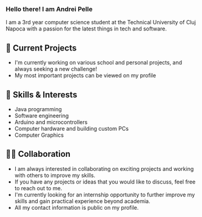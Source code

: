 ### Hello there! I am Andrei Pelle

I am a 3rd year computer science student at the Technical University of Cluj Napoca with a passion for the latest things in tech and software.

## 🔭 Current Projects
- I'm currently working on various school and personal projects, and always seeking a new challenge!
- My most important projects can be viewed on my profile

## 🌱 Skills & Interests
- Java programming
- Software engineering
- Arduino and microcontrollers
- Computer hardware and building custom PCs
- Computer Graphics

## 👨‍💻 Collaboration

- I am always interested in collaborating on exciting projects and working with others to improve my skills. 
- If you have any projects or ideas that you would like to discuss, feel free to reach out to me. 
- I'm currently looking for an internship opportunity to further improve my skills and gain practical experience beyond academia. 
- All my contact information is public on my profile.

